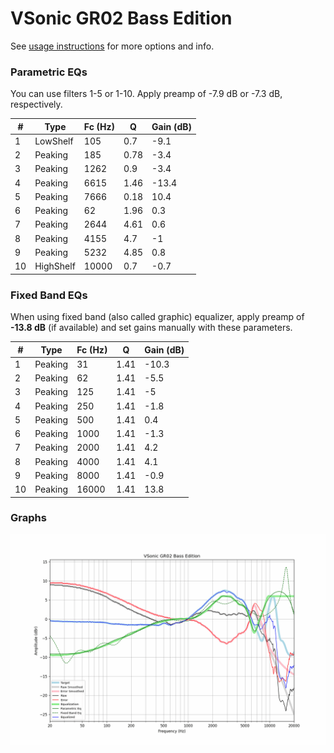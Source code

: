# VSonic GR02 Bass Edition
See [usage instructions](https://github.com/jaakkopasanen/AutoEq#usage) for more options and info.

### Parametric EQs
You can use filters 1-5 or 1-10. Apply preamp of -7.9 dB or -7.3 dB, respectively.

|   # | Type      |   Fc (Hz) |    Q |   Gain (dB) |
|-----|-----------|-----------|------|-------------|
|   1 | LowShelf  |       105 | 0.7  |        -9.1 |
|   2 | Peaking   |       185 | 0.78 |        -3.4 |
|   3 | Peaking   |      1262 | 0.9  |        -3.4 |
|   4 | Peaking   |      6615 | 1.46 |       -13.4 |
|   5 | Peaking   |      7666 | 0.18 |        10.4 |
|   6 | Peaking   |        62 | 1.96 |         0.3 |
|   7 | Peaking   |      2644 | 4.61 |         0.6 |
|   8 | Peaking   |      4155 | 4.7  |        -1   |
|   9 | Peaking   |      5232 | 4.85 |         0.8 |
|  10 | HighShelf |     10000 | 0.7  |        -0.7 |

### Fixed Band EQs
When using fixed band (also called graphic) equalizer, apply preamp of **-13.8 dB** (if available) and set gains manually with these parameters.

|   # | Type    |   Fc (Hz) |    Q |   Gain (dB) |
|-----|---------|-----------|------|-------------|
|   1 | Peaking |        31 | 1.41 |       -10.3 |
|   2 | Peaking |        62 | 1.41 |        -5.5 |
|   3 | Peaking |       125 | 1.41 |        -5   |
|   4 | Peaking |       250 | 1.41 |        -1.8 |
|   5 | Peaking |       500 | 1.41 |         0.4 |
|   6 | Peaking |      1000 | 1.41 |        -1.3 |
|   7 | Peaking |      2000 | 1.41 |         4.2 |
|   8 | Peaking |      4000 | 1.41 |         4.1 |
|   9 | Peaking |      8000 | 1.41 |        -0.9 |
|  10 | Peaking |     16000 | 1.41 |        13.8 |

### Graphs
![](./VSonic%20GR02%20Bass%20Edition.png)
